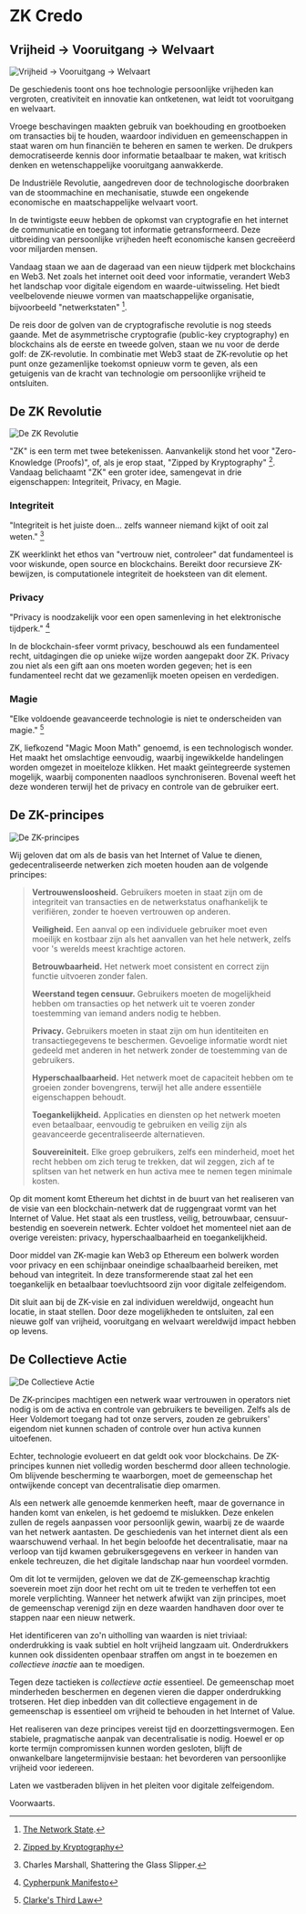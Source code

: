 # ZK Credo

## Vrijheid → Vooruitgang → Welvaart

![Vrijheid → Vooruitgang → Welvaart](freedom-progress-prosperity.jpeg)

De geschiedenis toont ons hoe technologie persoonlijke vrijheden kan vergroten, creativiteit en innovatie kan ontketenen, wat leidt tot vooruitgang en welvaart.

Vroege beschavingen maakten gebruik van boekhouding en grootboeken om transacties bij te houden, waardoor individuen en gemeenschappen in staat waren om hun financiën te beheren en samen te werken. De drukpers democratiseerde kennis door informatie betaalbaar te maken, wat kritisch denken en wetenschappelijke vooruitgang aanwakkerde.

De Industriële Revolutie, aangedreven door de technologische doorbraken van de stoommachine en mechanisatie, stuwde een ongekende economische en maatschappelijke welvaart voort.

In de twintigste eeuw hebben de opkomst van cryptografie en het internet de communicatie en toegang tot informatie getransformeerd. Deze uitbreiding van persoonlijke vrijheden heeft economische kansen gecreëerd voor miljarden mensen.

Vandaag staan we aan de dageraad van een nieuw tijdperk met blockchains en Web3. Net zoals het internet ooit deed voor informatie, verandert Web3 het landschap voor digitale eigendom en waarde-uitwisseling. Het biedt veelbelovende nieuwe vormen van maatschappelijke organisatie, bijvoorbeeld "netwerkstaten" [^1].

De reis door de golven van de cryptografische revolutie is nog steeds gaande. Met de asymmetrische cryptografie (public-key cryptography) en blockchains als de eerste en tweede golven, staan we nu voor de derde golf: de ZK-revolutie. In combinatie met Web3 staat de ZK-revolutie op het punt onze gezamenlijke toekomst opnieuw vorm te geven, als een getuigenis van de kracht van technologie om persoonlijke vrijheid te ontsluiten.

## De ZK Revolutie

![De ZK Revolutie](zk-revolution.jpeg)

"ZK" is een term met twee betekenissen. Aanvankelijk stond het voor "Zero-Knowledge (Proofs)", of, als je erop staat, "Zipped by Kryptography" [^2]. Vandaag belichaamt "ZK" een groter idee, samengevat in drie eigenschappen: Integriteit, Privacy, en Magie.

### Integriteit

"Integriteit is het juiste doen... zelfs wanneer niemand kijkt of ooit zal weten." [^3]

ZK weerklinkt het ethos van "vertrouw niet, controleer" dat fundamenteel is voor wiskunde, open source en blockchains. Bereikt door recursieve ZK-bewijzen, is computationele integriteit de hoeksteen van dit element.

### Privacy

"Privacy is noodzakelijk voor een open samenleving in het elektronische tijdperk." [^4]

In de blockchain-sfeer vormt privacy, beschouwd als een fundamenteel recht, uitdagingen die op unieke wijze worden aangepakt door ZK. Privacy zou niet als een gift aan ons moeten worden gegeven; het is een fundamenteel recht dat we gezamenlijk moeten opeisen en verdedigen.

### Magie

"Elke voldoende geavanceerde technologie is niet te onderscheiden van magie." [^5]

ZK, liefkozend "Magic Moon Math" genoemd, is een technologisch wonder. Het maakt het omslachtige eenvoudig, waarbij ingewikkelde handelingen worden omgezet in moeiteloze klikken. Het maakt geïntegreerde systemen mogelijk, waarbij componenten naadloos synchroniseren. Bovenal weeft het deze wonderen terwijl het de privacy en controle van de gebruiker eert.

## De ZK-principes

![De ZK-principes](zk-principles.jpeg)

Wij geloven dat om als de basis van het Internet of Value te dienen, gedecentraliseerde netwerken zich moeten houden aan de volgende principes:

> **Vertrouwensloosheid.** Gebruikers moeten in staat zijn om de integriteit van transacties en de netwerkstatus onafhankelijk te verifiëren, zonder te hoeven vertrouwen op anderen.
> 
> **Veiligheid.** Een aanval op een individuele gebruiker moet even moeilijk en kostbaar zijn als het aanvallen van het hele netwerk, zelfs voor 's werelds meest krachtige actoren.
> 
> **Betrouwbaarheid.** Het netwerk moet consistent en correct zijn functie uitvoeren zonder falen.
> 
> **Weerstand tegen censuur.** Gebruikers moeten de mogelijkheid hebben om transacties op het netwerk uit te voeren zonder toestemming van iemand anders nodig te hebben.
> 
> **Privacy.** Gebruikers moeten in staat zijn om hun identiteiten en transactiegegevens te beschermen. Gevoelige informatie wordt niet gedeeld met anderen in het netwerk zonder de toestemming van de gebruikers.
> 
> **Hyperschaalbaarheid.** Het netwerk moet de capaciteit hebben om te groeien zonder bovengrens, terwijl het alle andere essentiële eigenschappen behoudt.
> 
> **Toegankelijkheid.** Applicaties en diensten op het netwerk moeten even betaalbaar, eenvoudig te gebruiken en veilig zijn als geavanceerde gecentraliseerde alternatieven.
> 
> **Souvereiniteit.** Elke groep gebruikers, zelfs een minderheid, moet het recht hebben om zich terug te trekken, dat wil zeggen, zich af te splitsen van het netwerk en hun activa mee te nemen tegen minimale kosten.

Op dit moment komt Ethereum het dichtst in de buurt van het realiseren van de visie van een blockchain-netwerk dat de ruggengraat vormt van het Internet of Value. Het staat als een trustless, veilig, betrouwbaar, censuur-bestendig en soeverein netwerk. Echter voldoet het momenteel niet aan de overige vereisten: privacy, hyperschaalbaarheid en toegankelijkheid.

Door middel van ZK-magie kan Web3 op Ethereum een bolwerk worden voor privacy en een schijnbaar oneindige schaalbaarheid bereiken, met behoud van integriteit. In deze transformerende staat zal het een toegankelijk en betaalbaar toevluchtsoord zijn voor digitale zelfeigendom.

Dit sluit aan bij de ZK-visie en zal individuen wereldwijd, ongeacht hun locatie, in staat stellen. Door deze mogelijkheden te ontsluiten, zal een nieuwe golf van vrijheid, vooruitgang en welvaart wereldwijd impact hebben op levens.

## De Collectieve Actie

![De Collectieve Actie](the-collective-action.jpeg)

De ZK-principes machtigen een netwerk waar vertrouwen in operators niet nodig is om de activa en controle van gebruikers te beveiligen. Zelfs als de Heer Voldemort toegang had tot onze servers, zouden ze gebruikers' eigendom niet kunnen schaden of controle over hun activa kunnen uitoefenen.

Echter, technologie evolueert en dat geldt ook voor blockchains. De ZK-principes kunnen niet volledig worden beschermd door alleen technologie. Om blijvende bescherming te waarborgen, moet de gemeenschap het ontwijkende concept van decentralisatie diep omarmen.

Als een netwerk alle genoemde kenmerken heeft, maar de governance in handen komt van enkelen, is het gedoemd te mislukken. Deze enkelen zullen de regels aanpassen voor persoonlijk gewin, waarbij ze de waarde van het netwerk aantasten. De geschiedenis van het internet dient als een waarschuwend verhaal. In het begin beloofde het decentralisatie, maar na verloop van tijd kwamen gebruikersgegevens en verkeer in handen van enkele techreuzen, die het digitale landschap naar hun voordeel vormden.

Om dit lot te vermijden, geloven we dat de ZK-gemeenschap krachtig soeverein moet zijn door het recht om uit te treden te verheffen tot een morele verplichting. Wanneer het netwerk afwijkt van zijn principes, moet de gemeenschap verenigd zijn en deze waarden handhaven door over te stappen naar een nieuw netwerk.

Het identificeren van zo'n uitholling van waarden is niet triviaal: onderdrukking is vaak subtiel en holt vrijheid langzaam uit. Onderdrukkers kunnen ook dissidenten openbaar straffen om angst in te boezemen en *collectieve inactie* aan te moedigen.

Tegen deze tactieken is *collectieve actie* essentieel. De gemeenschap moet minderheden beschermen en degenen vieren die dapper onderdrukking trotseren. Het diep inbedden van dit collectieve engagement in de gemeenschap is essentieel om vrijheid te behouden in het Internet of Value.

Het realiseren van deze principes vereist tijd en doorzettingsvermogen. Een stabiele, pragmatische aanpak van decentralisatie is nodig. Hoewel er op korte termijn compromissen kunnen worden gesloten, blijft de onwankelbare langetermijnvisie bestaan: het bevorderen van persoonlijke vrijheid voor iedereen.

Laten we vastberaden blijven in het pleiten voor digitale zelfeigendom.

Voorwaarts.

[^1]: [The Network State](https://thenetworkstate.com/the-network-state-in-one-sentence).
[^2]: [Zipped by Kryptography](https://twitter.com/vitalikbuterin/status/1309298689156866048)
[^3]: Charles Marshall, Shattering the Glass Slipper.
[^4]: [Cypherpunk Manifesto](https://nakamotoinstitute.org/static/docs/cypherpunk-manifesto.txt)
[^5]: [Clarke's Third Law](https://en.wikipedia.org/wiki/Clarke%27s_three_laws)